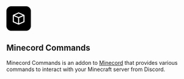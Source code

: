 <img alt="Minecord Commands Icon" src="src/main/resources/assets/minecord-cmds/icon.png" width="64">

## Minecord Commands

Minecord Commands is an addon to [Minecord](../README.md) that provides various
commands to interact with your Minecraft server from Discord.
